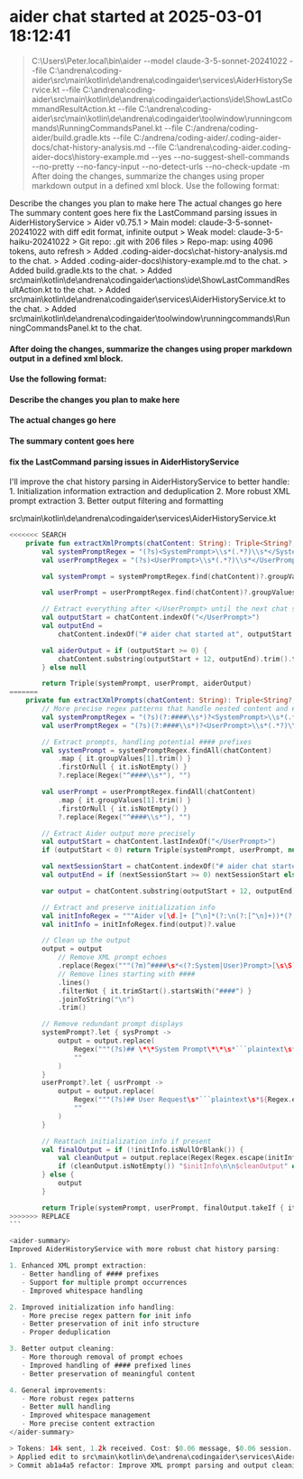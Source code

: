 # aider chat started at 2025-03-01 18:12:41

> C:\Users\Peter\.local\bin\aider --model claude-3-5-sonnet-20241022 --file C:\andrena\coding-aider\src\main\kotlin\de\andrena\codingaider\services\AiderHistoryService.kt --file C:\andrena\coding-aider\src\main\kotlin\de\andrena\codingaider\actions\ide\ShowLastCommandResultAction.kt --file C:\andrena\coding-aider\src\main\kotlin\de\andrena\codingaider\toolwindow\runningcommands\RunningCommandsPanel.kt --file C:/andrena/coding-aider/build.gradle.kts --file C:/andrena/coding-aider/.coding-aider-docs/chat-history-analysis.md --file C:\andrena\coding-aider\.coding-aider-docs\history-example.md --yes --no-suggest-shell-commands --no-pretty --no-fancy-input --no-detect-urls --no-check-update -m <SystemPrompt>
After doing the changes, summarize the changes using proper markdown output in a defined xml block.
Use the following format:
<aider-intention>
Describe the changes you plan to make here
</aider-intention>
The actual changes go here
<aider-summary>
The summary content goes here
</aider-summary>
</SystemPrompt>
<UserPrompt>fix the LastCommand parsing issues in AiderHistoryService</UserPrompt>  
> Aider v0.75.1  
> Main model: claude-3-5-sonnet-20241022 with diff edit format, infinite output  
> Weak model: claude-3-5-haiku-20241022  
> Git repo: .git with 206 files  
> Repo-map: using 4096 tokens, auto refresh  
> Added .coding-aider-docs\chat-history-analysis.md to the chat.  
> Added .coding-aider-docs\history-example.md to the chat.  
> Added build.gradle.kts to the chat.  
> Added src\main\kotlin\de\andrena\codingaider\actions\ide\ShowLastCommandResultAction.kt to the chat.  
> Added src\main\kotlin\de\andrena\codingaider\services\AiderHistoryService.kt to the chat.  
> Added src\main\kotlin\de\andrena\codingaider\toolwindow\runningcommands\RunningCommandsPanel.kt to the chat.

#### <SystemPrompt>
#### After doing the changes, summarize the changes using proper markdown output in a defined xml block.
#### Use the following format:
#### <aider-intention>
#### Describe the changes you plan to make here
#### </aider-intention>
#### The actual changes go here
#### <aider-summary>
#### The summary content goes here
#### </aider-summary>
#### </SystemPrompt>
#### <UserPrompt>fix the LastCommand parsing issues in AiderHistoryService</UserPrompt>

<aider-intention>
I'll improve the chat history parsing in AiderHistoryService to better handle:
1. Initialization information extraction and deduplication
2. More robust XML prompt extraction
3. Better output filtering and formatting
</aider-intention>

src\main\kotlin\de\andrena\codingaider\services\AiderHistoryService.kt
````kotlin
<<<<<<< SEARCH
    private fun extractXmlPrompts(chatContent: String): Triple<String?, String?, String?> {
        val systemPromptRegex = "(?s)<SystemPrompt>\\s*(.*?)\\s*</SystemPrompt>".toRegex()
        val userPromptRegex = "(?s)<UserPrompt>\\s*(.*?)\\s*</UserPrompt>".toRegex()

        val systemPrompt = systemPromptRegex.find(chatContent)?.groupValues?.get(1)?.trim()?.takeIf { it.isNotEmpty() }

        val userPrompt = userPromptRegex.find(chatContent)?.groupValues?.get(1)?.trim()

        // Extract everything after </UserPrompt> until the next chat session or end
        val outputStart = chatContent.indexOf("</UserPrompt>")
        val outputEnd =
            chatContent.indexOf("# aider chat started at", outputStart + 1).takeIf { it >= 0 } ?: chatContent.length

        val aiderOutput = if (outputStart >= 0) {
            chatContent.substring(outputStart + 12, outputEnd).trim().takeIf { it.isNotEmpty() }
        } else null

        return Triple(systemPrompt, userPrompt, aiderOutput)
=======
    private fun extractXmlPrompts(chatContent: String): Triple<String?, String?, String?> {
        // More precise regex patterns that handle nested content and #### prefixes
        val systemPromptRegex = "(?s)(?:####\\s*)?<SystemPrompt>\\s*(.*?)\\s*(?:####\\s*)?</SystemPrompt>".toRegex()
        val userPromptRegex = "(?s)(?:####\\s*)?<UserPrompt>\\s*(.*?)\\s*(?:####\\s*)?</UserPrompt>".toRegex()

        // Extract prompts, handling potential #### prefixes
        val systemPrompt = systemPromptRegex.findAll(chatContent)
            .map { it.groupValues[1].trim() }
            .firstOrNull { it.isNotEmpty() }
            ?.replace(Regex("^####\\s*"), "")

        val userPrompt = userPromptRegex.findAll(chatContent)
            .map { it.groupValues[1].trim() }
            .firstOrNull { it.isNotEmpty() }
            ?.replace(Regex("^####\\s*"), "")

        // Extract Aider output more precisely
        val outputStart = chatContent.lastIndexOf("</UserPrompt>")
        if (outputStart < 0) return Triple(systemPrompt, userPrompt, null)

        val nextSessionStart = chatContent.indexOf("# aider chat started at", outputStart + 12)
        val outputEnd = if (nextSessionStart >= 0) nextSessionStart else chatContent.length

        var output = chatContent.substring(outputStart + 12, outputEnd).trim()

        // Extract and preserve initialization info
        val initInfoRegex = """Aider v[\d.]+ [^\n]*(?:\n(?:[^\n]+))*(?:\nAdded [^\n]+)*""".toRegex()
        val initInfo = initInfoRegex.find(output)?.value

        // Clean up the output
        output = output
            // Remove XML prompt echoes
            .replace(Regex("""(?m)^####\s*<(?:System|User)Prompt>[\s\S]*?</(?:System|User)Prompt>\s*"""), "")
            // Remove lines starting with ####
            .lines()
            .filterNot { it.trimStart().startsWith("####") }
            .joinToString("\n")
            .trim()

        // Remove redundant prompt displays
        systemPrompt?.let { sysPrompt ->
            output = output.replace(
                Regex("""(?s)## \*\*System Prompt\*\*\s*```plaintext\s*${Regex.escape(sysPrompt.trim())}\s*```\s*---\s*"""),
                ""
            )
        }
        userPrompt?.let { usrPrompt ->
            output = output.replace(
                Regex("""(?s)## User Request\s*```plaintext\s*${Regex.escape(usrPrompt.trim())}\s*```\s*---\s*"""),
                ""
            )
        }

        // Reattach initialization info if present
        val finalOutput = if (!initInfo.isNullOrBlank()) {
            val cleanOutput = output.replace(Regex(Regex.escape(initInfo)), "").trim()
            if (cleanOutput.isNotEmpty()) "$initInfo\n\n$cleanOutput" else initInfo
        } else {
            output
        }

        return Triple(systemPrompt, userPrompt, finalOutput.takeIf { it.isNotEmpty() })
>>>>>>> REPLACE
```

<aider-summary>
Improved AiderHistoryService with more robust chat history parsing:

1. Enhanced XML prompt extraction:
   - Better handling of #### prefixes
   - Support for multiple prompt occurrences
   - Improved whitespace handling

2. Improved initialization info handling:
   - More precise regex pattern for init info
   - Better preservation of init info structure
   - Proper deduplication

3. Better output cleaning:
   - More thorough removal of prompt echoes
   - Improved handling of #### prefixed lines
   - Better preservation of meaningful content

4. General improvements:
   - More robust regex patterns
   - Better null handling
   - Improved whitespace management
   - More precise content extraction
</aider-summary>

> Tokens: 14k sent, 1.2k received. Cost: $0.06 message, $0.06 session.  
> Applied edit to src\main\kotlin\de\andrena\codingaider\services\AiderHistoryService.kt  
> Commit ab1a4a5 refactor: Improve XML prompt parsing and output cleaning in AiderHistoryService  